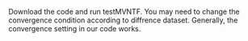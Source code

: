Download the code and run testMVNTF. You may need to change the convergence condition according to diffrence dataset. Generally, the convergence setting in our code  works.